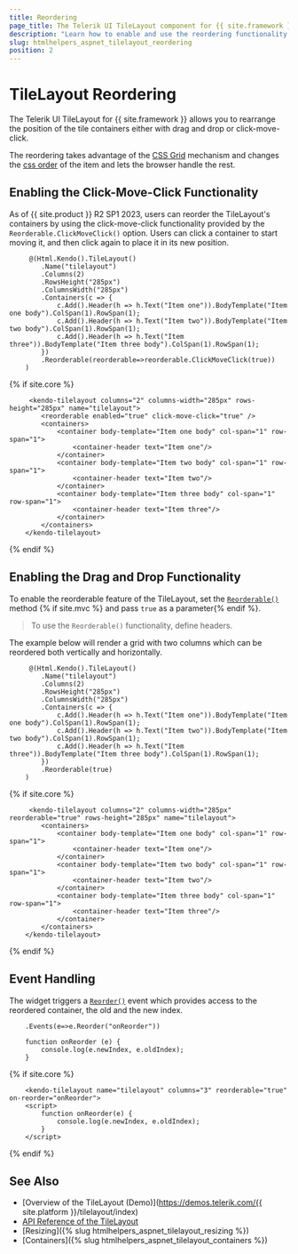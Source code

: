 ```yaml
---
title: Reordering
page_title: The Telerik UI TileLayout component for {{ site.framework }} Documentation - TileLayout reordering
description: "Learn how to enable and use the reordering functionality of the Telerik UI TileLayout component for {{ site.framework }}."
slug: htmlhelpers_aspnet_tilelayout_reordering
position: 2
---
```


# TileLayout Reordering

The Telerik UI TileLayout for {{ site.framework }} allows you to rearrange the position of the tile containers either with drag and drop or click-move-click.

The reordering takes advantage of the [CSS Grid](https://css-tricks.com/snippets/css/complete-guide-grid/) mechanism and changes the [css order](https://www.w3schools.com/cssref/css3_pr_order.asp) of the item and lets the browser handle the rest.

## Enabling the Click-Move-Click Functionality

As of {{ site.product }} R2 SP1 2023, users can reorder the TileLayout's containers by using the click-move-click functionality provided by the `Reorderable.ClickMoveClick()` option. Users can click a container to start moving it, and then click again to place it in its new position.

```HtmlHelper
     @(Html.Kendo().TileLayout()
        .Name("tilelayout")
        .Columns(2)
        .RowsHeight("285px")
        .ColumnsWidth("285px")
        .Containers(c => {
            c.Add().Header(h => h.Text("Item one")).BodyTemplate("Item one body").ColSpan(1).RowSpan(1);
            c.Add().Header(h => h.Text("Item two")).BodyTemplate("Item two body").ColSpan(1).RowSpan(1);
            c.Add().Header(h => h.Text("Item three")).BodyTemplate("Item three body").ColSpan(1).RowSpan(1);
        })
        .Reorderable(reorderable=>reorderable.ClickMoveClick(true))
    )
```
{% if site.core %}
```TagHelper
     <kendo-tilelayout columns="2" columns-width="285px" rows-height="285px" name="tilelayout">
        <reorderable enabled="true" click-move-click="true" />
        <containers>
            <container body-template="Item one body" col-span="1" row-span="1">
                <container-header text="Item one"/>
            </container>
            <container body-template="Item two body" col-span="1" row-span="1">
                <container-header text="Item two"/>
            </container>
            <container body-template="Item three body" col-span="1" row-span="1">
                <container-header text="Item three"/>
            </container>
        </containers>
    </kendo-tilelayout>
```
{% endif %}

## Enabling the Drag and Drop Functionality

To enable the reorderable feature of the TileLayout, set the [`Reorderable()`](/api/kendo.mvc.ui.fluent/tilelayoutbuilder#reorderable) method {% if site.mvc %}
and pass `true` as a parameter{% endif %}.

> To use the `Reorderable()` functionality, define headers.

The example below will render a grid with two columns which can be reordered both vertically and horizontally.


```HtmlHelper
     @(Html.Kendo().TileLayout()
        .Name("tilelayout")
        .Columns(2)
        .RowsHeight("285px")
        .ColumnsWidth("285px")
        .Containers(c => {
            c.Add().Header(h => h.Text("Item one")).BodyTemplate("Item one body").ColSpan(1).RowSpan(1);
            c.Add().Header(h => h.Text("Item two")).BodyTemplate("Item two body").ColSpan(1).RowSpan(1);
            c.Add().Header(h => h.Text("Item three")).BodyTemplate("Item three body").ColSpan(1).RowSpan(1);
        })
        .Reorderable(true)
    )
```
{% if site.core %}
```TagHelper
     <kendo-tilelayout columns="2" columns-width="285px" reorderable="true" rows-height="285px" name="tilelayout">
        <containers>
            <container body-template="Item one body" col-span="1" row-span="1">
                <container-header text="Item one"/>
            </container>
            <container body-template="Item two body" col-span="1" row-span="1">
                <container-header text="Item two"/>
            </container>
            <container body-template="Item three body" col-span="1" row-span="1">
                <container-header text="Item three"/>
            </container>
        </containers>
    </kendo-tilelayout>
```
{% endif %}

## Event Handling

The widget triggers a [`Reorder()`](/api/kendo.mvc.ui.fluent/tilelayouteventbuilder#reordersystemstring) event which provides access to the reordered container, the old and the new index.

```HtmlHelper
    .Events(e=>e.Reorder("onReorder"))

    function onReorder (e) {
        console.log(e.newIndex, e.oldIndex);
    }
```
{% if site.core %}
```TagHelper
    <kendo-tilelayout name="tilelayout" columns="3" reorderable="true" on-reorder="onReorder">
    <script>
        function onReorder(e) {
            console.log(e.newIndex, e.oldIndex);
        }
    </script>
```
{% endif %}

## See Also

* [Overview of the TileLayout (Demo)](https://demos.telerik.com/{{ site.platform }}/tilelayout/index)
* [API Reference of the TileLayout](/api/tilelayout)
* [Resizing]({% slug htmlhelpers_aspnet_tilelayout_resizing %})
* [Containers]({% slug htmlhelpers_aspnet_tilelayout_containers %})
